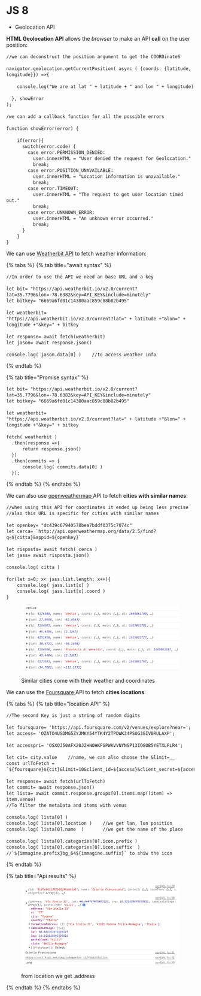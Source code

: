 # JS 8

* Geolocation API

**HTML Geolocation API** allows the _browser_ to make an API **call** on the user position:

```
//we can deconstruct the position argument to get the COORDinateS

navigator.geolocation.getCurrentPosition( async ( {coords: {latitude, longitude}}) =>{

    console.log("We are at lat " + latitude + " and lon " + longitude) 

  }, showError
);

/we can add a callback function for all the possible errors

function showError(error) {

    if(error){
      switch(error.code) {
        case error.PERMISSION_DENIED:
          user.innerHTML = "User denied the request for Geolocation."
          break;
        case error.POSITION_UNAVAILABLE:
          user.innerHTML = "Location information is unavailable."
          break;
        case error.TIMEOUT:
          user.innerHTML = "The request to get user location timed out."
          break;
        case error.UNKNOWN_ERROR:
          user.innerHTML = "An unknown error occurred."
          break;
      }    
    }
}

```

We can use [Weatherbit API](https://www.weatherbit.io/api/weather-current) to fetch weather information:

{% tabs %}
{% tab title="await syntax" %}
```
//In order to use the API we need an base URL and a key 

let bit= "https://api.weatherbit.io/v2.0/current?lat=35.7796&lon=-78.6382&key=API_KEY&include=minutely"
let bitkey= "6669a6fd01c14380aac859c88b82b495"

let weatherbit= 
"https://api.weatherbit.io/v2.0/current?lat=" + latitude +"&lon=" + longitude +"&key=" + bitkey 

let response= await fetch(weatherbit)
let jason= await response.json()

console.log( jason.data[0] )    //to access weather info
```
{% endtab %}

{% tab title="Promise syntax" %}
```
let bit= "https://api.weatherbit.io/v2.0/current?lat=35.7796&lon=-78.6382&key=API_KEY&include=minutely"
let bitkey= "6669a6fd01c14380aac859c88b82b495"

let weatherbit= 
"https://api.weatherbit.io/v2.0/current?lat=" + latitude +"&lon=" + longitude +"&key=" + bitkey 

fetch( weatherbit )
  .then(response =>{
      return response.json()
  })
  .then(commits => {
      console.log( commits.data[0] )
  });

```
{% endtab %}
{% endtabs %}

We can also use [openweathermap ](https://openweathermap.org/api)API to fetch **cities with similar names**:

```
//when using this API for coordinates it ended up being less precise
//also this URL is specific for cities with similar names

let openkey= "dc439c07940578bea7bddf0375c7074c"
let cerca= `http://api.openweathermap.org/data/2.5/find?q=${citta}&appid=${openkey}`

let risposta= await fetch( cerca )
let jass= await risposta.json()

console.log( citta )

for(let x=0; x< jass.list.length; x++){
    console.log( jass.list[x] )
    console.log( jass.list[x].coord )
}

```

<figure><img src="../.gitbook/assets/findingsimila.PNG" alt=""><figcaption><p>Similar cities come with their weather and coordinates</p></figcaption></figure>

We can use the [Foursquare ](https://developer.foursquare.com/docs/places-api-getting-started)API to fetch **cities locations**:

{% tabs %}
{% tab title="location API" %}
```
//The second Key is just a string of random digits

let foursquare= 'https://api.foursquare.com/v2/venues/explore?near=';
let access= 'OZATO4USDMG5ZYJMKY54YTK4Y2TPDWK34PSUG3GIV0RULAXP';

let accesspri= 'OSXQJ50AFX20J2HNOHKFGPWKVVNYNSP13IOGOB5YETXLPLR4'; 

let cit= city.value    //name, we can also choose the &limit=__
const urlToFetch = `${foursquare}${cit}&limit=10&client_id=${access}&client_secret=${accesspri}&v=20180101`;

let response= await fetch(urlToFetch)
let commit= await response.json()
let lista= await commit.response.groups[0].items.map((item) => item.venue)
//To filter the metaData and items with venus

console.log( lista[0] )
console.log( lista[0].location )    //we get lan, lon position
console.log( lista[0].name  )       //we get the name of the place

console.log( lista[0].categories[0].icon.prefix )
console.log( lista[0].categories[0].icon.suffix  )    
//`${immagine.prefix}bg_64${immagine.suffix}` to shiw the icon

```
{% endtab %}

{% tab title="Api results" %}
<figure><img src="../.gitbook/assets/foursquare.PNG" alt=""><figcaption><p>from location we get .address </p></figcaption></figure>
{% endtab %}
{% endtabs %}





